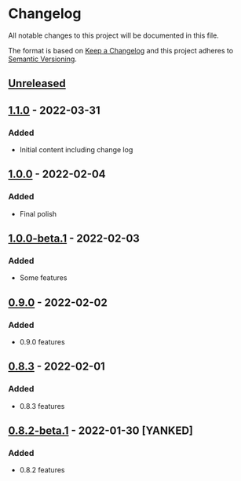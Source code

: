 # Changelog

All notable changes to this project will be documented in this file.

The format is based on [Keep a Changelog](http://keepachangelog.com/)
and this project adheres to [Semantic Versioning](http://semver.org/).

## [Unreleased]

## [1.1.0] - 2022-03-31

### Added

- Initial content including change log

## [1.0.0] - 2022-02-04

### Added

- Final polish

## [1.0.0-beta.1] - 2022-02-03

### Added

- Some features

## [0.9.0] - 2022-02-02

### Added

- 0.9.0 features

## [0.8.3] - 2022-02-01

### Added

- 0.8.3 features

## [0.8.2-beta.1] - 2022-01-30 \[YANKED]

### Added

- 0.8.2 features

[Unreleased]: https://github.com/test/dummy/compare/v1.1.0...HEAD

[1.1.0]: https://github.com/test/dummy/compare/v1.0.0...v1.1.0

[1.0.0]: https://github.com/test/dummy/compare/v1.0.0-beta.1...v1.0.0

[1.0.0-beta.1]: https://github.com/test/dummy/compare/v0.9.0...v1.0.0-beta.1

[0.9.0]: https://github.com/test/dummy/compare/v0.8.3...v0.9.0

[0.8.3]: https://github.com/test/dummy/compare/v0.8.2-beta.1...v0.8.3

[0.8.2-beta.1]: https://github.com/test/dummy/releases/tag/v0.8.2-beta.1
